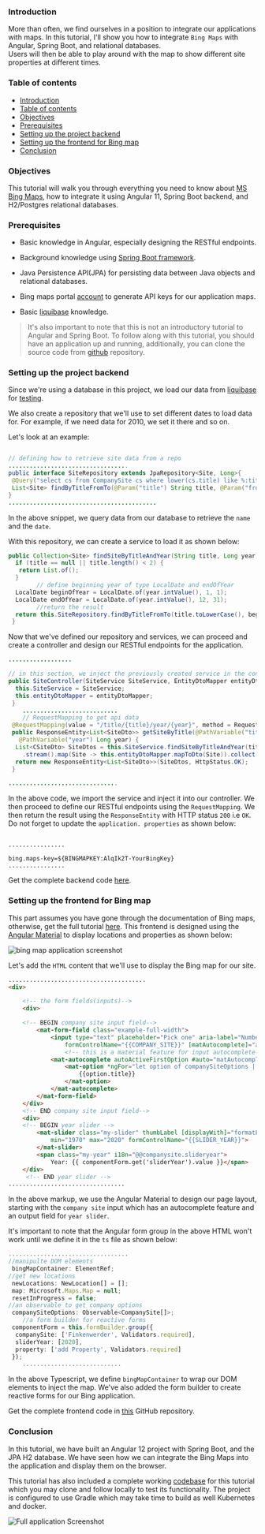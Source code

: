 ### Introduction

More than often, we find ourselves in a position to integrate our applications with maps. In this tutorial, I'll show you how to integrate `Bing Maps` with Angular, Spring Boot, and relational databases.  
Users will then be able to play around with the map to show different site properties at different times.

### Table of contents

- [Introduction](#introduction)
- [Table of contents](#table-of-contents)
- [Objectives](#objectives)
- [Prerequisites](#prerequisites)
- [Setting up the project backend](#setting-up-the-project-backend)
- [Setting up the frontend for Bing map](#setting-up-the-frontend-for-bing-map)
- [Conclusion](#conclusion)

### Objectives

This tutorial will walk you through everything you need to know about [MS Bing Maps](https://www.bing.com/maps/), how to integrate it using Angular 11, Spring Boot backend, and H2/Postgres relational databases.  

### Prerequisites

- Basic knowledge in Angular, especially designing the RESTful endpoints.
- Background knowledge using [Spring Boot framework](https://spring.io/projects/spring-boot).
- Java Persistence API(JPA) for persisting data between Java objects and relational databases.

- Bing maps portal [account](https://www.bingmapsportal.com) to generate API keys for our application maps.
- Basic [liquibase](https://www.liquibase.org) knowledge.
  
> It's also important to note that this is not an introductory tutorial to Angular and Spring Boot. To follow along with this tutorial, you should have an application up and running, additionally, you can clone the source code from [github](https://github.com/owinowendy/AngularAndSpringWithMaps) repository.

### Setting up the project backend

Since we're using a database in this project, we load our data from [liquibase](https://www.liquibase.org) for [testing](https://sadalage.com/post/using-liquibase-to-load-data-and-ignore-some-columns/).  

We also create a repository that we'll use to set different dates to load data for. For example, if we need data for 2010, we set it there and so on.

Let's look at an example:

```java

// defining how to retrieve site data from a repo
..................................
public interface SiteRepository extends JpaRepository<Site, Long>{
 @Query("select cs from CompanySite cs where lower(cs.title) like %:title% and cs.atDate >= :from and cs.atDate <= :to")
 List<Site> findByTitleFromTo(@Param("title") String title, @Param("from") LocalDate from,  @Param("to") LocalDate to); 
}
..........................................

```

In the above snippet, we query data from our database to retrieve the `name` and the `date`.  

With this repository, we can create a service to load it as shown below:  

```java
public Collection<Site> findSiteByTitleAndYear(String title, Long year) {
  if (title == null || title.length() < 2) {
   return List.of();
  }
        // define beginning year of type LocalDate and endOfYear
  LocalDate beginOfYear = LocalDate.of(year.intValue(), 1, 1);
  LocalDate endOfYear = LocalDate.of(year.intValue(), 12, 31);
        //return the result
  return this.SiteRepository.findByTitleFromTo(title.toLowerCase(), beginOfYear, endOfYear);
 }
```

Now that we've defined our repository and services, we can proceed and create a controller and design our RESTful endpoints for the application.

```java
..................

// in this section, we inject the previously created service in the controller
public SiteController(SiteService SiteService, EntityDtoMapper entityDtoMapper) {
  this.SiteService = SiteService;
  this.entityDtoMapper = entityDtoMapper;
 }
    ...........................
    // RequestMapping to get api data
 @RequestMapping(value = "/title/{title}/year/{year}", method = RequestMethod.GET, produces = MediaType.APPLICATION_JSON_VALUE)
 public ResponseEntity<List<SiteDto>> getSiteByTitle(@PathVariable("title") String title,
   @PathVariable("year") Long year) {
  List<CSiteDto> SiteDtos = this.SiteService.findSiteByTitleAndYear(title, year)
    .stream().map(Site -> this.entityDtoMapper.mapToDto(Site)).collect(Collectors.toList());
  return new ResponseEntity<List<SiteDto>>(SiteDtos, HttpStatus.OK);
 }

...............................
```

In the above code, we import the service and inject it into our controller. We then proceed to define our RESTful endpoints using the `RequestMapping`. We then return the result using the `ResponseEntity` with HTTP status `200` i.e `OK`.  
Do not forget to update the `application. properties` as shown below:

```properties

................

bing.maps-key=${BINGMAPKEY:AlqIk2T-YourBingKey}
................
```

Get the complete backend code [here](https://github.com/owinowendy/AngularAndSpringWithMaps).

### Setting up the frontend for Bing map

This part assumes you have gone through the documentation of Bing maps, otherwise, get the full tutorial [here](https://www.bingmapsportal.com/Announcement?redirect=True). This frontend is  designed using the [Angular Material](https://material.angular.io) to display locations and properties as shown below:  

![bing map application screenshot](/engineering-education/bing-maps/forms.png)

Let's add the `HTML` content that we'll use to display the Bing map for our site.  

```HTML
.......................................
<div>

    <!-- the form fields(inputs)-->
    <div>

    <!-- BEGIN company site input field-->
        <mat-form-field class="example-full-width"> 
            <input type="text" placeholder="Pick one" aria-label="Number" matInput
                formControlName="{{COMPANY_SITE}}" [matAutocomplete]="auto"> 
                <!-- this is a material feature for input autocomplete -->
            <mat-autocomplete autoActiveFirstOption #auto="matAutocomplete" [displayWith]="displayTitle"> 
                <mat-option *ngFor="let option of companySiteOptions | async" [value]="option">
                    {{option.title}} 
                </mat-option> 
            </mat-autocomplete> 
        </mat-form-field>
    </div>
    <!-- END company site input field-->
    <div>
    <!-- BEGIN year slider -->
        <mat-slider class="my-slider" thumbLabel [displayWith]="formatLabel" step="10"
            min="1970" max="2020" formControlName="{{SLIDER_YEAR}}">
        </mat-slider>
        <span class="my-year" i18n="@@companysite.slideryear">
            Year: {{ componentForm.get('sliderYear').value }}</span>
    </div>  
     <!-- END year slider -->
.................................

```

In the above markup, we use the Angular Material to design our page layout, starting with the `company site` input which has an autocomplete feature and an output field for `year slider`.

 It's important to note that the Angular form group in the above HTML won't work until we define it in the `ts` file as shown below:  

```typescript
..................................
//manipulte DOM elements
 bingMapContainer: ElementRef;
//get new locations
 newLocations: NewLocation[] = [];
 map: Microsoft.Maps.Map = null;
 resetInProgress = false;
//an observable to get company options
 companySiteOptions: Observable<CompanySite[]>;
    //a form builder for reactive forms
 componentForm = this.formBuilder.group({
  companySite: ['Finkenwerder', Validators.required],
  sliderYear: [2020],
  property: ['add Property', Validators.required]
 });
    ............................
```

In the above Typescript, we define `bingMapContainer` to wrap our DOM elements to inject the map.  We've also added the form builder to create reactive forms for our Bing application.

Get the complete frontend code in [this](https://github.com/owinowendy/AngularAndSpringWithMaps) GitHub repository.  

### Conclusion

In this tutorial, we have built an Angular 12 project with Spring Boot, and the JPA H2 database. We have seen how we can integrate the Bing Maps into the application and display them on the browser.

This tutorial has also included a complete working [codebase](https://github.com/owinowendy/AngularAndSpringWithMaps) for this tutorial which you may clone and follow locally to test its functionality.
The project is configured to use Gradle which may take time to build as well Kubernetes and docker.  

![Full application Screenshot](/engineering-education/bing-maps/full-app.png)
